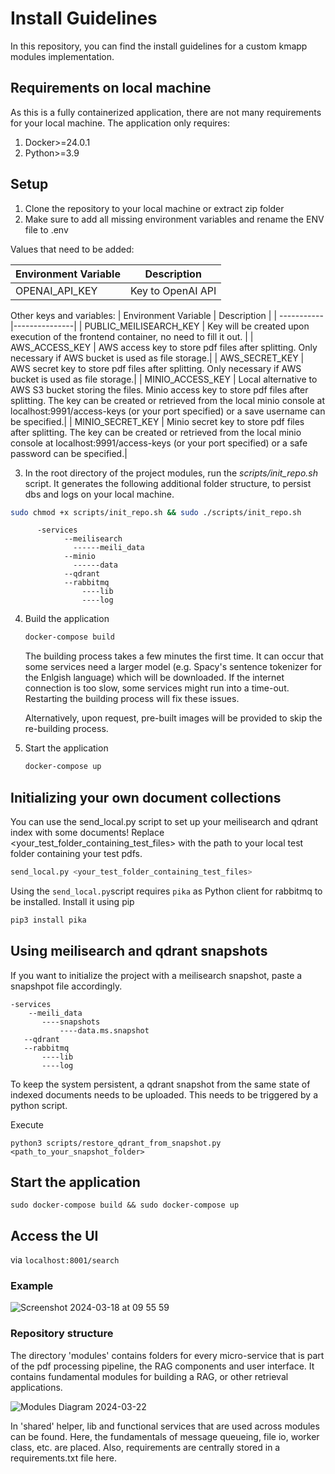 # Install Guidelines
In this repository, you can find the install guidelines for a custom kmapp modules implementation.

## Requirements on local machine
As this is a fully containerized application, there are not many requirements for your local machine. The application only requires:

1. Docker>=24.0.1
2. Python>=3.9

## Setup

1. Clone the repository to your local machine or extract zip folder
2. Make sure to add all missing environment variables and rename the ENV file to .env
      
Values that need to be added:


| Environment Variable  | Description |
  | -----------|---------------|
| OPENAI_API_KEY | Key to OpenAI API |

Other keys and variables:
| Environment Variable  | Description |
  | -----------|---------------|
| PUBLIC_MEILISEARCH_KEY | Key will be created upon execution of the frontend container, no need to fill it out. |
| AWS_ACCESS_KEY | AWS access key to store pdf files after splitting. Only necessary if AWS bucket is used as file storage.|
| AWS_SECRET_KEY | AWS secret key to store pdf files after splitting. Only necessary if AWS bucket is used as file storage.|
| MINIO_ACCESS_KEY | Local alternative to AWS S3 bucket storing the files. Minio access key to store pdf files after splitting. The key can be created or retrieved from the local minio console at localhost:9991/access-keys (or your port specified) or a save username can be specified.|
| MINIO_SECRET_KEY | Minio secret key to store pdf files after splitting. The key can be created or retrieved from the local minio console at localhost:9991/access-keys (or your port specified) or a safe password can be specified.|

3. In the root directory of the project modules, run the *scripts/init_repo.sh* script. It generates the following additional folder structure, to persist dbs and logs on your local machine.

```bash
sudo chmod +x scripts/init_repo.sh && sudo ./scripts/init_repo.sh
```
 ```  
       -services
             --meilisearch
               ------meili_data
             --minio
               ------data
             --qdrant
             --rabbitmq
                 ----lib
                 ----log
```
   
4. Build the application
   ```bash
   docker-compose build 
   ```
   
   The building process takes a few minutes the first time. It can occur that some services need a larger model (e.g. Spacy's sentence tokenizer for the Enlgish language) which will be downloaded. If the internet connection is too slow, some services might run into a time-out. Restarting the building process will fix these issues.

   Alternatively, upon request, pre-built images will be provided to skip the re-building process.
6. Start the application
   ```bash
   docker-compose up
   ```
   
## Initializing your own document collections
You can use the send_local.py script to set up your meilisearch and qdrant index with some documents! Replace <your_test_folder_containing_test_files> with the path to your local test folder containing your test pdfs. 

```bash
send_local.py <your_test_folder_containing_test_files>
```

Using the `send_local.py`script requires `pika` as Python client for rabbitmq to be installed. Install it using pip

```bash
pip3 install pika
```


## Using meilisearch and qdrant snapshots


If you want to initialize the project with a meilisearch snapshot, paste a snapshpot file accordingly.
   
    -services
        --meili_data
           ----snapshots
               ----data.ms.snapshot    
       --qdrant
       --rabbitmq
           ----lib
           ----log

To keep the system persistent, a qdrant snapshot from the same state of indexed documents needs to be uploaded. This needs to be triggered by a python script.

Execute 
````
python3 scripts/restore_qdrant_from_snapshot.py <path_to_your_snapshot_folder>
````
   

## Start the application
`sudo docker-compose build && sudo docker-compose up`

## Access the UI
via ```localhost:8001/search```

### Example

![Screenshot 2024-03-18 at 09 55 59](https://github.com/kmapp-dev/modules/assets/62940341/059f6265-a839-4ef9-96ca-6fc168332ebb)

### Repository structure

The directory 'modules' contains folders for every micro-service that is part of the pdf processing pipeline, the RAG components and user interface. It contains fundamental modules for building a RAG, or other retrieval applications. 

![Modules Diagram 2024-03-22](docu/kmapp-modules.png)

In 'shared' helper, lib and functional services that are used across modules can be found. Here, the fundamentals of message queueing, file io, worker class, etc. are placed. Also, requirements are centrally stored in a requirements.txt file here. 



